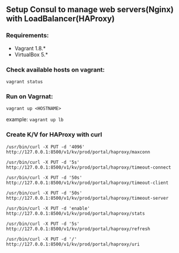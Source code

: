 ## Setup Consul to manage web servers(Nginx) with LoadBalancer(HAProxy)

### Requirements:
- Vagrant 1.8.*
- VirtualBox 5.*

### Check available hosts on vagrant:
```vagrant status```

### Run on Vagrnat:
```vagrant up <HOSTNAME>```

example:
```vagrant up lb```

### Create K/V for HAProxy with curl
```/usr/bin/curl -X PUT -d '4096' http://127.0.0.1:8500/v1/kv/prod/portal/haproxy/maxconn```

```/usr/bin/curl -X PUT -d '5s' http://127.0.0.1:8500/v1/kv/prod/portal/haproxy/timeout-connect```

```/usr/bin/curl -X PUT -d '50s' http://127.0.0.1:8500/v1/kv/prod/portal/haproxy/timeout-client```

```/usr/bin/curl -X PUT -d '50s' http://127.0.0.1:8500/v1/kv/prod/portal/haproxy/timeout-server```

```/usr/bin/curl -X PUT -d 'enable' http://127.0.0.1:8500/v1/kv/prod/portal/haproxy/stats```

```/usr/bin/curl -X PUT -d '5s' http://127.0.0.1:8500/v1/kv/prod/portal/haproxy/refresh```

```/usr/bin/curl -X PUT -d '/' http://127.0.0.1:8500/v1/kv/prod/portal/haproxy/uri```
